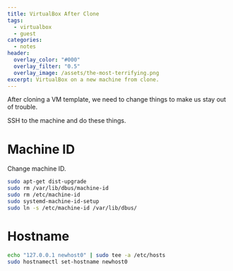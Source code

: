 ```yaml
---
title: VirtualBox After Clone
tags:
  - virtualbox
  - guest
categories:
  - notes
header:
  overlay_color: "#000"
  overlay_filter: "0.5"
  overlay_image: /assets/the-most-terrifying.png
excerpt: VirtualBox on a new machine from clone.
---
```


After cloning a VM template, we need to change things to make us stay out of trouble.

SSH to the machine and do these things.

# Machine ID

Change machine ID.

```bash
sudo apt-get dist-upgrade
sudo rm /var/lib/dbus/machine-id
sudo rm /etc/machine-id
sudo systemd-machine-id-setup
sudo ln -s /etc/machine-id /var/lib/dbus/
```

# Hostname

```bash
echo "127.0.0.1 newhost0" | sudo tee -a /etc/hosts
sudo hostnamectl set-hostname newhost0
```
